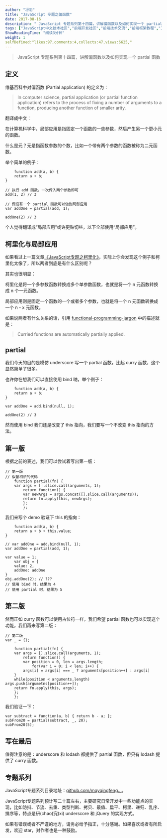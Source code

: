 ```yaml
---
author: "冴羽"
title: "JavaScript 专题之偏函数"
date: 2017-08-16
description: " JavaScript 专题系列第十四篇，讲解偏函数以及如何实现一个 partial 函数 定义 维基百科中对偏函数 (Partial application) 的定义为： In computer science, partial application (or partial …"
tags: ["JavaScript中文技术社区","前端开发社区","前端技术交流","前端框架教程","JavaScript 学习资源","CSS 技巧与最佳实践","HTML5 最新动态","前端工程师职业发展","开源前端项目","前端技术趋势"]
ShowReadingTime: "阅读3分钟"
weight: 1
selfDefined:"likes:97,comments:4,collects:47,views:6625,"
---
```

> JavaScript 专题系列第十四篇，讲解偏函数以及如何实现一个 partial 函数

定义
--

维基百科中对偏函数 (Partial application) 的定义为：

> In computer science, partial application (or partial function application) refers to the process of fixing a number of arguments to a function, producing another function of smaller arity.

翻译成中文：

在计算机科学中，局部应用是指固定一个函数的一些参数，然后产生另一个更小元的函数。

什么是元？元是指函数参数的个数，比如一个带有两个参数的函数被称为二元函数。

举个简单的例子：

```
    function add(a, b) {
    return a + b;
}

// 执行 add 函数，一次传入两个参数即可
add(1, 2) // 3

// 假设有一个 partial 函数可以做到局部应用
var addOne = partial(add, 1);

addOne(2) // 3
```

个人觉得翻译成“局部应用”或许更贴切些，以下全部使用“局部应用”。

柯里化与局部应用
--------

如果看过上一篇文章[《JavaScript专题之柯里化》](https://link.juejin.cn?target=https%3A%2F%2Fgithub.com%2Fmqyqingfeng%2FBlog%2Fissues%2F42 "https://github.com/mqyqingfeng/Blog/issues/42")，实际上你会发现这个例子和柯里化太像了，所以两者到底是有什么区别呢？

其实也很明显：

柯里化是将一个多参数函数转换成多个单参数函数，也就是将一个 n 元函数转换成 n 个一元函数。

局部应用则是固定一个函数的一个或者多个参数，也就是将一个 n 元函数转换成一个 n - x 元函数。

如果说两者有什么关系的话，引用 [functional-programming-jargon](https://link.juejin.cn?target=https%3A%2F%2Fgithub.com%2Fhemanth%2Ffunctional-programming-jargon%23partial-application "https://github.com/hemanth/functional-programming-jargon#partial-application") 中的描述就是：

> Curried functions are automatically partially applied.

partial
-------

我们今天的目的是模仿 underscore 写一个 partial 函数，比起 curry 函数，这个显然简单了很多。

也许你在想我们可以直接使用 bind 呐，举个例子：

```
    function add(a, b) {
    return a + b;
}

var addOne = add.bind(null, 1);

addOne(2) // 3
```

然而使用 bind 我们还是改变了 this 指向，我们要写一个不改变 this 指向的方法。

第一版
---

根据之前的表述，我们可以尝试着写出第一版：

```
// 第一版
// 似曾相识的代码
    function partial(fn) {
    var args = [].slice.call(arguments, 1);
        return function() {
        var newArgs = args.concat([].slice.call(arguments));
        return fn.apply(this, newArgs);
        };
        };
```

我们来写个 demo 验证下 this 的指向：

```
    function add(a, b) {
    return a + b + this.value;
}

// var addOne = add.bind(null, 1);
var addOne = partial(add, 1);

var value = 1;
    var obj = {
    value: 2,
    addOne: addOne
}
obj.addOne(2); // ???
// 使用 bind 时，结果为 4
// 使用 partial 时，结果为 5
```

第二版
---

然而正如 curry 函数可以使用占位符一样，我们希望 partial 函数也可以实现这个功能，我们再来写第二版：

```
// 第二版
var _ = {};

    function partial(fn) {
    var args = [].slice.call(arguments, 1);
        return function() {
        var position = 0, len = args.length;
            for(var i = 0; i < len; i++) {
        args[i] = args[i] === _ ? arguments[position++] : args[i]
    }
    while(position < arguments.length) args.push(argumetns[position++]);
    return fn.apply(this, args);
    };
    };
```

我们验证一下：

```
var subtract = function(a, b) { return b - a; };
subFrom20 = partial(subtract, _, 20);
subFrom20(5);
```

写在最后
----

值得注意的是：underscore 和 lodash 都提供了 partial 函数，但只有 lodash 提供了 curry 函数。

专题系列
----

JavaScript专题系列目录地址：[github.com/mqyqingfeng…](https://link.juejin.cn?target=https%3A%2F%2Fgithub.com%2Fmqyqingfeng%2FBlog "https://github.com/mqyqingfeng/Blog")。

JavaScript专题系列预计写二十篇左右，主要研究日常开发中一些功能点的实现，比如防抖、节流、去重、类型判断、拷贝、最值、扁平、柯里、递归、乱序、排序等，特点是研(chao)究(xi) underscore 和 jQuery 的实现方式。

如果有错误或者不严谨的地方，请务必给予指正，十分感谢。如果喜欢或者有所启发，欢迎 star，对作者也是一种鼓励。